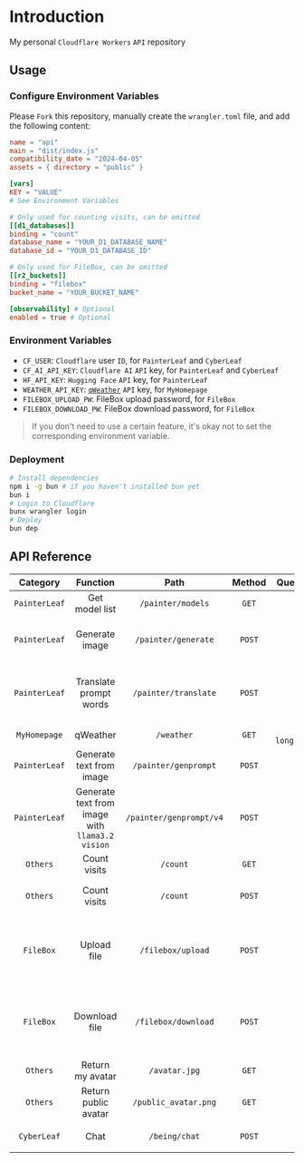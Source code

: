 # Introduction

My personal `Cloudflare Workers` `API` repository

## Usage

### Configure Environment Variables

Please `Fork` this repository, manually create the `wrangler.toml` file, and add the following content:

```toml
name = "api"
main = "dist/index.js"
compatibility_date = "2024-04-05"
assets = { directory = "public" }

[vars]
KEY = "VALUE"
# See Environment Variables

# Only used for counting visits, can be omitted
[[d1_databases]]
binding = "count"
database_name = "YOUR_D1_DATABASE_NAME"
database_id = "YOUR_D1_DATABASE_ID"

# Only used for FileBox, can be omitted
[[r2_buckets]]
binding = "filebox"
bucket_name = "YOUR_BUCKET_NAME"

[observability] # Optional
enabled = true # Optional
```

### Environment Variables

- `CF_USER`: `Cloudflare` user `ID`, for `PainterLeaf` and `CyberLeaf`
- `CF_AI_API_KEY`: `Cloudflare AI` `API` key, for `PainterLeaf` and `CyberLeaf`
- `HF_API_KEY`: `Hugging Face` `API` key, for `PainterLeaf`
- `WEATHER_API_KEY`: [`qWeather`](https://dev.qweather.com/docs/api) `API` key, for `MyHomepage`
- `FILEBOX_UPLOAD_PW`: FileBox upload password, for `FileBox`
- `FILEBOX_DOWNLOAD_PW`: FileBox download password, for `FileBox`

> If you don't need to use a certain feature, it's okay not to set the corresponding environment variable.

### Deployment

```bash
# Install dependencies
npm i -g bun # if you haven't installed bun yet
bun i
# Login to Cloudflare
bunx wrangler login
# Deploy
bun dep
```

## API Reference
| Category | Function | Path | Method | Query Parameters | Request Body | Response |
| :---: | :---: | :---: | :---: | :---: | :---: | :---: |
| `PainterLeaf` | Get model list | `/painter/models` | `GET` | - | - | `application/json` |
| `PainterLeaf` | Generate image | `/painter/generate` | `POST` | - | `prompt`: prompt words<br>`model`: model name<br>If img2img: `image: Array.from(uint8Array)` | `image/png` |
| `PainterLeaf` | Translate prompt words | `/painter/translate` | `POST` | - | `text`: text<br>`source_lang`: source language<br>`target_lang`: target language | `application/json` |
| `MyHomepage` | qWeather | `/weather` | `GET` | `location`: `longitude,latitude` | - | `application/json` |
| `PainterLeaf` | Generate text from image | `/painter/genprompt` | `POST` | - | `image: Array.from(uint8Array)` | `application/json` |
| `PainterLeaf` | Generate text from image<br />with `llama3.2 vision` | `/painter/genprompt/v4` | `POST` | - | `image: Array.from(uint8Array)` | `application/json` |
| `Others` | Count visits | `/count` | `GET` | - | - | `text/javascript` |
| `Others` | Count visits | `/count` | `POST` | - | `hostname`: domain name<br>`unique`: whether to count as unique visitors | `application/json` |
| `FileBox` | Upload file | `/filebox/upload` | `POST` | - | `key`: pickup code<br>`filename`: file name<br>`password`: upload password<br>`file`: base64 encoded file | `application/json` |
| `FileBox` | Download file | `/filebox/download` | `POST` | - | `key`: pickup code<br>`password`: download password<br>`shouldDelete`: whether to delete the file<br>`filetype`: `file` or `text` | `application/json` |
| `Others` | Return my avatar | `/avatar.jpg` | `GET` | - | - | `image/jpeg` |
| `Others` | Return public avatar | `/public_avatar.png` | `GET` | - | - | `image/png` |
| `CyberLeaf` | Chat | `/being/chat` | `POST` | - | `messages: { role: string, content: string }[]` | `application/json` |
